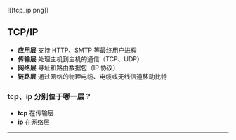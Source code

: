![[tcp_ip.png]]
## TCP/IP
- **应用层** 支持 HTTP、SMTP 等最终用户进程
- **传输层** 处理主机到主机的通信（TCP、UDP）
- **网络层** 寻址和路由数据包（IP 协议）
- **链路层** 通过网络的物理电缆、电缆或无线信道移动比特
### tcp、ip 分别位于哪一层？
- **tcp** 在传输层
- **ip** 在网络层


---




